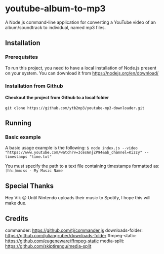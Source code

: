 # youtube-album-to-mp3

A Node.js command-line application for converting a YouTube video of an album/soundtrack to individual, named mp3 files.

## Installation

### Prerequisites

To run this project, you need to have a local installation of Node.js present on your system. You can download it from https://nodejs.org/en/download/

### Installation from Github

#### Checkout the project from Github to a local folder

`git clone https://github.com/ytb2mp3/youtube-mp3-downloader.git`

## Running

### Basic example

A basic usage example is the following:
`$ node index.js --video "https://www.youtube.com/watch?v=3ces6njZP94&ab_channel=Kizzy" --timestamps "time.txt"`

You must specify the path to a text file containing timestamps formatted as:
`[hh:]mm:ss - My Music Name`

## Special Thanks

Hey Vik :wink: Until Nintendo uploads their music to Spotify, I hope this will make due.

## Credits

commander: https://github.com/tj/commander.js
downloads-folder: https://github.com/juliangruber/downloads-folder
ffmpeg-static: https://github.com/eugeneware/ffmpeg-static
media-split: https://github.com/skiptirengu/media-split